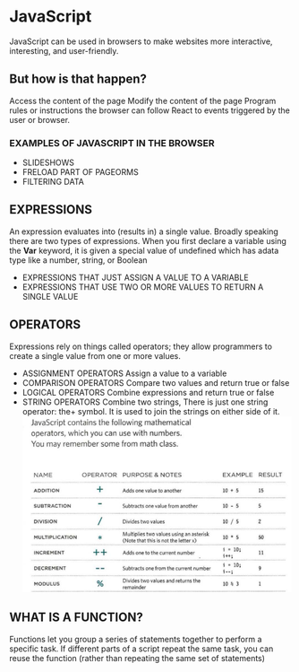 # JavaScript
 JavaScript can be used in browsers to make websites more interactive, interesting, and user-friendly.
## But how is that happen?
Access the content of the page Modify the content of the page Program rules or instructions the browser can follow React to events triggered by the user or browser.

### EXAMPLES OF JAVASCRIPT IN THE BROWSER
* SLIDESHOWS
* FRELOAD PART OF PAGEORMS
* FILTERING DATA

## EXPRESSIONS

An expression evaluates into (results in) a single value. Broadly speaking there are two types of expressions.
When you first declare a variable using the **Var** keyword, it is given a special value of undefined which has adata type like a number, string, or Boolean
* 	EXPRESSIONS THAT JUST ASSIGN A VALUE TO A VARIABLE
* 	EXPRESSIONS THAT USE TWO OR MORE VALUES TO RETURN A SINGLE VALUE

## OPERATORS
Expressions rely on things called operators; they allow programmers to create a single value from one or more values.
* 	ASSIGNMENT OPERATORS Assign a value to a variable
* 	COMPARISON OPERATORS Compare two values and return true or false
* 	LOGICAL OPERATORS Combine expressions and return true or false
*	STRING OPERATORS Combine two strings, There is just one string operator: the+ symbol. It is used to join the strings on either side of it.
![image](33.png)

## WHAT IS A FUNCTION?

Functions let you group a series of statements together to perform a specific task. If different parts of a script repeat the same task, you can reuse the function (rather than repeating the same set of statements)

